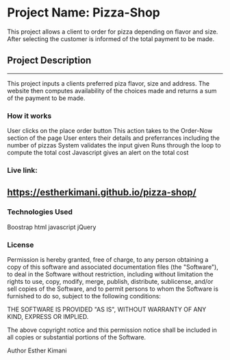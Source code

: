 # Project Name: Pizza-Shop
This project allows a client to order for pizza depending on flavor and size. After selecting the customer is informed of the total payment to be made.
## Project Description
--------------------------------------------------------------
This project inputs a clients preferred piza flavor, size and address. The website then computes availability of the choices made and returns a sum of the payment to be made.

### How it works

User clicks on the place order button
This action takes to the Order-Now section of the page
User enters their details and preferrances including the number of pizzas
System validates the input given
Runs through the loop to compute the total cost
Javascript gives an alert on the total cost

### Live link:
https://estherkimani.github.io/pizza-shop/
--------------------------------------------------------------

### Technologies Used

Boostrap
html
javascript
jQuery

### License

Permission is hereby granted, free of charge, to any person obtaining a copy of this software and associated documentation files (the "Software"), to deal in the Software without restriction, including without limitation the rights to use, copy, modify, merge, publish, distribute, sublicense, and/or sell copies of the Software, and to permit persons to whom the Software is furnished to do so, subject to the following conditions:

THE SOFTWARE IS PROVIDED "AS IS", WITHOUT WARRANTY OF ANY KIND, EXPRESS OR IMPLIED.


The above copyright notice and this permission notice shall be included in all copies or substantial portions of the Software.

Author
Esther Kimani
